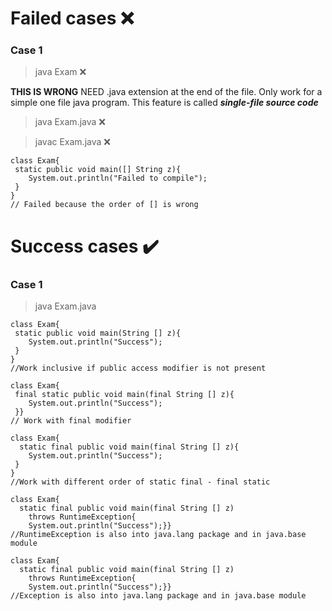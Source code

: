 
# Failed cases :x:
### Case 1
> java Exam :x: 

**THIS IS WRONG** NEED .java extension at the end of the file. Only work for a simple one file java program. This feature is called ***single-file source code***

> java Exam.java :x:

> javac Exam.java :x:

```
class Exam{
 static	public void main([] String z){
	System.out.println("Failed to compile");
 }
}
// Failed because the order of [] is wrong
```


# Success cases :heavy_check_mark:
### Case 1
> java Exam.java
```
class Exam{
 static	public void main(String [] z){
	System.out.println("Success");
 }
}
//Work inclusive if public access modifier is not present
```
```
class Exam{
 final static public void main(final String [] z){
	System.out.println("Success");
 }}
// Work with final modifier
```
```
class Exam{
  static final public void main(final String [] z){
	System.out.println("Success");
 }
}
//Work with different order of static final - final static
```
```
class Exam{
  static final public void main(final String [] z)
  	throws RuntimeException{
	System.out.println("Success");}}
//RuntimeException is also into java.lang package and in java.base module	
```
```
class Exam{
  static final public void main(final String [] z)
  	throws RuntimeException{
	System.out.println("Success");}}
//Exception is also into java.lang package and in java.base module	
```
